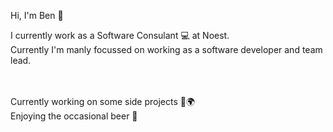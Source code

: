 Hi, I'm Ben 👋

I currently work as a Software Consulant 💻 at Noest.<br>
Currently I'm manly focussed on working as a software developer and team lead.<br>
 
<br><br>
Currently working on some side projects 🎼🌍<br>
Enjoying the occasional beer 🍻

<!---
benborra/benborra is a ✨ special ✨ repository because its `README.md` (this file) appears on your GitHub profile.
You can click the Preview link to take a look at your changes.
--->
